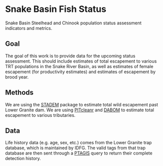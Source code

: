 # Snake Basin Fish Status

Snake Basin Steelhead and Chinook population status assessment indicators and metrics.

## Goal

The goal of this work is to provide data for the upcoming status assessment. This should include estimates of total escapement to various TRT populations in the Snake River Basin, as well as estimates of female escapement (for productivity estimates) and estimates of escapement by brood year.

## Methods

We are using the [STADEM](https://github.com/KevinSee/STADEM) package to estimate total wild escapement past Lower Granite dam. We are using [PITcleanr](https://github.com/KevinSee/PITcleanr) and [DABOM](https://github.com/KevinSee/DABOM) to estimate total escapement to various tributaries.

## Data

Life history data (e.g. age, sex, etc.) comes from the Lower Granite trap database, which is maintained by IDFG. The valid tags from that trap database are then sent through a [PTAGIS](https://www.ptagis.org/) query to return their complete detection history. 